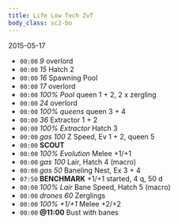 ```yaml
---
title: Life Low Tech ZvT
body_class: sc2-bo
---
```


2015-05-17

- `00:00`  _9_                 overlord
- `00:00` _15_                 Hatch 2
- `00:00` _16_                 Spawning Pool
- `00:00` _17_                 overlord
- `00:00` _100% Pool_          queen 1 + 2, 2 x zergling
- `00:00` _24_                 overlord
- `00:00` _100% queens_        queen 3 + 4
- `00:00` _36_                 Extractor 1 + 2
- `00:00` _100% Extractor_     Hatch 3
- `00:00` _gas 100_            Z Speed, Ev 1 + 2, queen 5
- `00:00` __SCOUT__            
- `00:00` _100% Evolution_     Melee +1/+1
- `00:00` _gas 100_            Lair, Hatch 4 (macro)
- `00:00` _gas 50_             Baneling Nest, Ex 3 + 4
- `07:50` __BENCHMARK__        +1/+1 started, 4 q, 50 d
- `00:00` _100% Lair_          Bane Speed, Hatch 5 (macro)
- `00:00` _drones 60_          Zerglings
- `00:00` _100% +1/+1_         Melee +2/+2
- `00:00` __@11:00__           Bust with banes